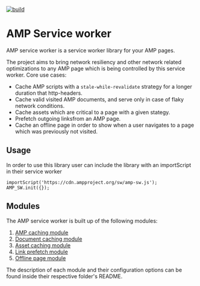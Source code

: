 
[![build](https://travis-ci.org/ampproject/amp-sw.svg?branch=master)](https://travis-ci.org/ampproject/amp-sw.svg?branch=master)
# AMP Service worker
AMP service worker is a service worker library for your AMP pages.

The project aims to bring network resiliency and other network related optimizations to any AMP page which is being controlled by this service worker.
Core use cases:
- Cache AMP scripts with a `stale-while-revalidate` strategy for a longer duration that http-headers.
- Cache valid visited AMP documents, and serve only in case of flaky network conditions.
- Cache assets which are critical to a page with a given stategy.
- Prefetch outgoing linksfrom an AMP page.
- Cache an offline page in order to show when a user navigates to a page which was previously not visited.


## Usage
In order to use this library user can include the library with an importScript in their service worker

```
importScript('https://cdn.ampproject.org/sw/amp-sw.js');
AMP_SW.init({});
```

## Modules

The AMP service worker is built up of the following modules:
1. [AMP caching module](https://github.com/ampproject/amp-sw/tree/master/src/modules/amp-caching)
2. [Document caching module](https://github.com/ampproject/amp-sw/tree/master/src/modules/document-caching)
3. [Asset caching module](https://github.com/ampproject/amp-sw/tree/master/src/modules/asset-caching)
4. [Link prefetch module](https://github.com/ampproject/amp-sw/tree/master/src/modules/link-prefetch)
5. [Offline page module](https://github.com/ampproject/amp-sw/tree/master/src/modules/offline-page)

The description of each module and their configuration options can be found inside their respective folder's README.
